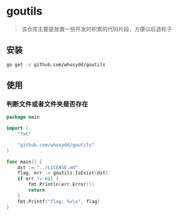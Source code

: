 # goutils

> 该仓库主要是放置一些开发时积累的代码片段，方便以后造轮子

## 安装

```sh
go get -u github.com/whosydd/goutils
```

## 使用

### 判断文件或者文件夹是否存在

```go
package main

import (
	"fmt"

	"github.com/whosydd/goutils"
)

func main() {
	dst := "../LICENSE.md"
	flag, err := goutils.IsExist(dst)
	if err != nil {
		fmt.Println(err.Error())
		return
	}
	fmt.Printf("flag: %v\n", flag)
}
```
